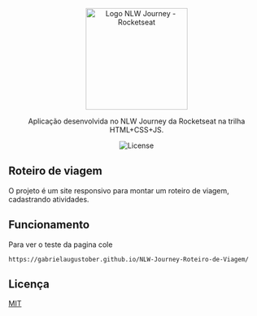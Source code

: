 <p align="center">
  <img alt="Logo NLW Journey - Rocketseat" src=".github/logo.png" width="200px" />
</p>

<p align="center">
Aplicação desenvolvida no NLW Journey da Rocketseat na trilha HTML+CSS+JS.
</p>

<p align="center">
  <img alt="License" src="https://img.shields.io/static/v1?label=license&message=MIT&color=18181B&labelColor=BEF264">
</p>

## Roteiro de viagem


O projeto é um site responsivo para montar um roteiro de viagem, cadastrando atividades. 


## Funcionamento

Para ver o teste da pagina cole

```https://gabrielaugustober.github.io/NLW-Journey-Roteiro-de-Viagem/```


## Licença

[MIT](https://choosealicense.com/licenses/mit/)
